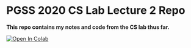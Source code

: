 # PGSS 2020 CS Lab Lecture 2 Repo

**This repo contains my notes and code from the CS lab thus far.**

[![Open In Colab](https://colab.research.google.com/assets/colab-badge.svg)](https://colab.research.google.com/github/uditgarg32/pgss2020_CSLab_Lecture2/blob/master/MyNotebooks/myFirstScript.ipynb) 
